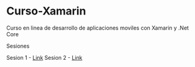 # Curso-Xamarin
Curso en linea de desarrollo de aplicaciones moviles con Xamarin y .Net Core

Sesiones

Sesion 1 - [Link](/Sesiones/01_Material.md)
Sesion 2 - [Link](/Sesiones/02_Material.md)